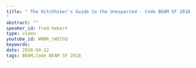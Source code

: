 ```yaml
---
title: " The Hitchhiker's Guide to the Unexpected - Code BEAM SF 2018
"
abstract: ""
speaker_id: fred-hebert
type: video
youtube_id: W0BR_tWZChQ
keywords: 
date: 2018-04-12
tags: BEAM,Code BEAM SF 2018
---
```


